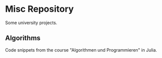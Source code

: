 # Misc Repository
Some university projects.

## Algorithms
Code snippets from the course "Algorithmen und Programmieren" in Julia.
